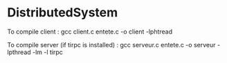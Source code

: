 DistributedSystem
=================

To compile client :
gcc client.c entete.c -o client -lphtread

To compile server (if tirpc is installed) :
gcc serveur.c entete.c -o serveur -lpthread -lm -l tirpc

